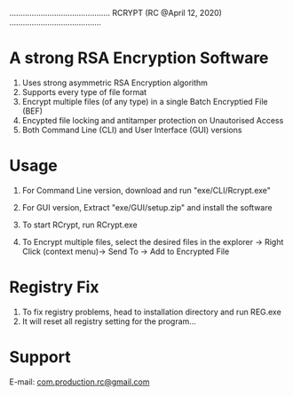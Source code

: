 .............................................   RCRYPT   (RC @April 12, 2020) .........................................

# A strong RSA Encryption Software

1. Uses strong asymmetric RSA Encryption algorithm
2. Supports every type of file format
3. Encrypt multiple files (of any type) in a single Batch Encryptied File (BEF) 
4. Encypted file locking and antitamper protection on Unautorised Access
5. Both Command Line (CLI) and User Interface (GUI) versions

# Usage

1. For Command Line version, download and run "exe/CLI/Rcrypt.exe"

2. For GUI version, Extract "exe/GUI/setup.zip" and install the software
3. To start RCrypt,  run RCrypt.exe
4. To Encrypt multiple files, select the desired files in the explorer -> Right Click (context menu)-> Send To -> Add to Encrypted File

# Registry Fix 

1. To fix registry problems, head to installation directory and run REG.exe
2. It will reset all registry setting for the program...

# Support

E-mail: com.production.rc@gmail.com

